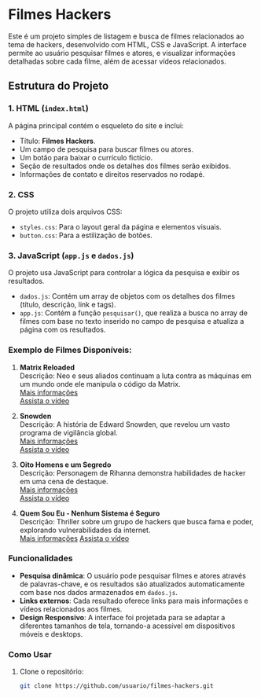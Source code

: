 # Filmes Hackers

Este é um projeto simples de listagem e busca de filmes relacionados ao tema de hackers, desenvolvido com HTML, CSS e JavaScript. A interface permite ao usuário pesquisar filmes e atores, e visualizar informações detalhadas sobre cada filme, além de acessar vídeos relacionados.

## Estrutura do Projeto

### 1. HTML (`index.html`)
A página principal contém o esqueleto do site e inclui:

- Título: **Filmes Hackers**.
- Um campo de pesquisa para buscar filmes ou atores.
- Um botão para baixar o currículo fictício.
- Seção de resultados onde os detalhes dos filmes serão exibidos.
- Informações de contato e direitos reservados no rodapé.

### 2. CSS
O projeto utiliza dois arquivos CSS:

- `styles.css`: Para o layout geral da página e elementos visuais.
- `button.css`: Para a estilização de botões.

### 3. JavaScript (`app.js` e `dados.js`)
O projeto usa JavaScript para controlar a lógica da pesquisa e exibir os resultados.

- `dados.js`: Contém um array de objetos com os detalhes dos filmes (título, descrição, link e tags).
- `app.js`: Contém a função `pesquisar()`, que realiza a busca no array de filmes com base no texto inserido no campo de pesquisa e atualiza a página com os resultados.

### Exemplo de Filmes Disponíveis:

1. **Matrix Reloaded**  
   Descrição: Neo e seus aliados continuam a luta contra as máquinas em um mundo onde ele manipula o código da Matrix.  
   [Mais informações](http://en.wikipedia.org/wiki/The_Matrix_Reloaded)  
   [Assista o vídeo](https://www.youtube.com/watch?v=0PxTAn4g20U)

2. **Snowden**  
   Descrição: A história de Edward Snowden, que revelou um vasto programa de vigilância global.  
   [Mais informações](https://en.wikipedia.org/wiki/Snowden_(film))  
   [Assista o vídeo](https://www.youtube.com/watch?v=QlSAiI3xMh4)

3. **Oito Homens e um Segredo**  
   Descrição: Personagem de Rihanna demonstra habilidades de hacker em uma cena de destaque.  
   [Mais informações](https://en.wikipedia.org/wiki/Ocean%27s_8)  
   [Assista o vídeo](https://www.youtube.com/watch?v=n5LoVcVsiSQ)

4. **Quem Sou Eu - Nenhum Sistema é Seguro**  
   Descrição: Thriller sobre um grupo de hackers que busca fama e poder, explorando vulnerabilidades da internet.  
   [Mais informações](https://en.wikipedia.org/wiki/Who_Am_I_(2014_film))  
   [Assista o vídeo](https://www.youtube.com/watch?v=5vnjheCqRIs)

### Funcionalidades

- **Pesquisa dinâmica**: O usuário pode pesquisar filmes e atores através de palavras-chave, e os resultados são atualizados automaticamente com base nos dados armazenados em `dados.js`.
- **Links externos**: Cada resultado oferece links para mais informações e vídeos relacionados aos filmes.
- **Design Responsivo**: A interface foi projetada para se adaptar a diferentes tamanhos de tela, tornando-a acessível em dispositivos móveis e desktops.

### Como Usar

1. Clone o repositório:
   ```bash
   git clone https://github.com/usuario/filmes-hackers.git

